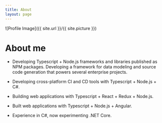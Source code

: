 ```yaml
---
title: About
layout: page
---
```

![Profile Image]({{ site.url }}/{{ site.picture }})

# About me

- Developing Typescript + Node.js frameworks and libraries published as NPM packages. Developing a framework for data modeling and source code generation that powers several enterprise projects.

- Developing cross-platform CI and CD tools with Typescript + Node.js + C#.

- Building web applications with Typescript + React + Redux + Node.js.

- Built web applications with Typescript + Node.js + Angular.

- Experience in C#, now experimenting .NET Core.
